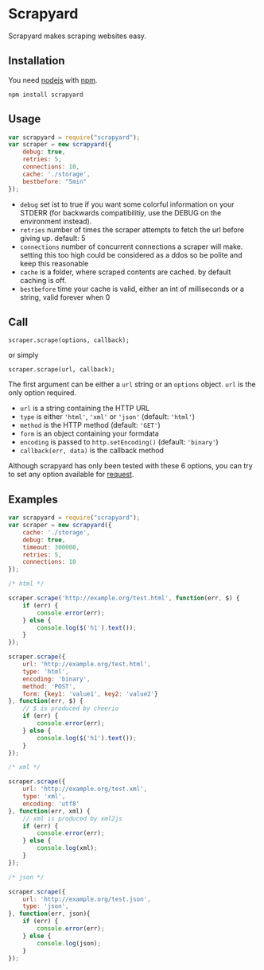 # Scrapyard

Scrapyard makes scraping websites easy.

## Installation

You need [nodejs](https://nodejs.org/) with [npm](https://npmjs.org).

````
npm install scrapyard
````

## Usage

```` javascript
var scrapyard = require("scrapyard");
var scraper = new scrapyard({
	debug: true,
	retries: 5,
	connections: 10,
	cache: './storage',	
	bestbefore: "5min"
});
````
* `debug` set ist to true if you want some colorful information on your STDERR (for backwards compatibilitiy, use the DEBUG on the environment instead).
* `retries` number of times the scraper attempts to fetch the url before giving up. default: 5
* `connections` number of concurrent connections a scraper will make. setting this too high could be considered as a ddos so be polite and keep this reasonable
* `cache` is a folder, where scraped contents are cached. by default caching is off. 
* `bestbefore` time your cache is valid, either an int of milliseconds or a string, valid forever when 0

## Call

`scraper.scrape(options, callback);`

or simply

`scraper.scrape(url, callback);`

The first argument can be either a `url` string or an `options` object. `url` is the only option required.

* `url` is a string containing the HTTP URL
* `type` is either `'html'`, `'xml'` or `'json'` (default: `'html'`)
* `method` is the HTTP method (default: `'GET'`)
* `form` is an object containing your formdata 
* `encoding` is passed to `http.setEncoding()` (default: `'binary'`)
* `callback(err, data)` is the callback method

Although scrapyard has only been tested with these 6 options, you can try to set any option available for [request](https://github.com/mikeal/request#requestoptions-callback).

## Examples

```` javascript
var scrapyard = require("scrapyard");
var scraper = new scrapyard({
	cache: './storage',	
	debug: true,
	timeout: 300000,
	retries: 5,
	connections: 10
});

/* html */

scraper.scrape('http://example.org/test.html', function(err, $) {
	if (err) {
		console.error(err);
	} else {
		console.log($('h1').text());
	}
});

scraper.scrape({
	url: 'http://example.org/test.html',
	type: 'html',
	encoding: 'binary',
	method: 'POST',
	form: {key1: 'value1', key2: 'value2'}
}, function(err, $) {
	// $ is produced by cheerio
	if (err) {
		console.error(err);
	} else {
		console.log($('h1').text());
	}
});

/* xml */

scraper.scrape({
	url: 'http://example.org/test.xml',
	type: 'xml',
	encoding: 'utf8'
}, function(err, xml) {
	// xml is produced by xml2js
	if (err) {
		console.error(err);
	} else {
		console.log(xml);
	}
});

/* json */

scraper.scrape({
	url: 'http://example.org/test.json',
	type: 'json',
}, function(err, json){
	if (err) {
		console.error(err);
	} else {
		console.log(json);
	}
});

````

